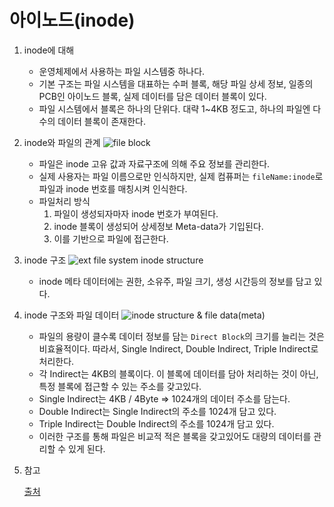# 아이노드(inode)

1. inode에 대해
    - 운영체제에서 사용하는 파일 시스템중 하나다.
    - 기본 구조는 파일 시스템을 대표하는 수퍼 블록, 해당 파일 상세 정보, 일종의 PCB인 아이노드 블록, 실제 데이터를 담은 데이터 블록이 있다.
    - 파일 시스템에서 블록은 하나의 단위다. 대략 1~4KB 정도고, 하나의 파일엔 다수의 데이터 블록이 존재한다.

2. inode와 파일의 관계
    ![file block](https://velog.velcdn.com/images%2Fredgem92%2Fpost%2F7e7a2d3a-8cff-4c48-bfe6-76b16f099347%2Fimage.png)
    
    - 파일은 inode 고유 값과 자료구조에 의해 주요 정보를 관리한다.
    - 실제 사용자는 파일 이름으로만 인식하지만, 실제 컴퓨퍼는 `fileName:inode`로 파일과 inode 번호를 매칭시켜 인식한다.
    - 파일처리 방식
        1. 파일이 생성되자마자 inode 번호가 부여된다.
        2. inode 블록이 생성되어 상세정보 Meta-data가 기입된다.
        3. 이를 기반으로 파일에 접근한다.

3. inode 구조
    ![ext file system inode structure](https://velog.velcdn.com/images%2Fredgem92%2Fpost%2Fb832b64d-d3d9-4ceb-b08f-dcf286a4c0db%2Fimage.png)

    - inode 메타 데이터에는 권한, 소유주, 파일 크기, 생성 시간등의 정보를 담고 있다.

4. inode 구조와 파일 데이터
    ![inode structure & file data(meta)](https://velog.velcdn.com/images%2Fredgem92%2Fpost%2Fd9bcaff6-2ffc-4404-a40e-a892f490b769%2Fimage.png)

    - 파일의 용량이 클수록 데이터 정보를 담는 `Direct Block`의 크기를 늘리는 것은 비효율적이다. 따라서, Single Indirect, Double Indirect, Triple Indirect로 처리한다.
    - 각 Indirect는 4KB의 블록이다. 이 블록에 데이터를 담아 처리하는 것이 아닌, 특정 블록에 접근할 수 있는 주소를 갖고있다.
    - Single Indirect는 4KB / 4Byte => 1024개의 데이터 주소를 담는다.
    - Double Indirect는 Single Indirect의 주소를 1024개 담고 있다.
    - Triple Indirect는 Double Indirect의 주소를 1024개 담고 있다.
    - 이러한 구조를 통해 파일은 비교적 적은 블록을 갖고있어도 대량의 데이터를 관리할 수 있게 된다.

5. 참고

    [출처](https://velog.io/@redgem92/%EC%9A%B4%EC%98%81%EC%B2%B4%EC%A0%9C-%ED%8C%8C%EC%9D%BC-%EC%8B%9C%EC%8A%A4%ED%85%9C-inode-%EB%B0%A9%EC%8B%9D%EC%97%90-%EB%8C%80%ED%95%98%EC%97%AC)
